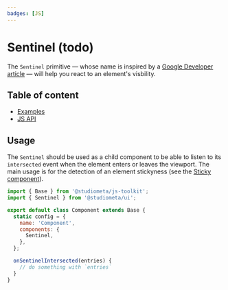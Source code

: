 ```yaml
---
badges: [JS]
---
```


# Sentinel (todo) <Badges :texts="$frontmatter.badges" />

The `Sentinel` primitive — whose name is inspired by a [Google Developer article](https://developers.google.com/web/updates/2017/09/sticky-headers) — will help you react to an element's visbility.

## Table of content

- [Examples](./examples)
- [JS API](./js-api)

## Usage

The `Sentinel` should be used as a child component to be able to listen to its `intersected` event when the element enters or leaves the viewport. The main usage is for the detection of an element stickyness (see the [Sticky component](/components/Sticky/)).

```js {2,8,12-14}
import { Base } from '@studiometa/js-toolkit';
import { Sentinel } from '@studiometa/ui';

export default class Component extends Base {
  static config = {
    name: 'Component',
    components: {
      Sentinel,
    },
  };

  onSentinelIntersected(entries) {
    // do something with `entries`
  }
}
```
